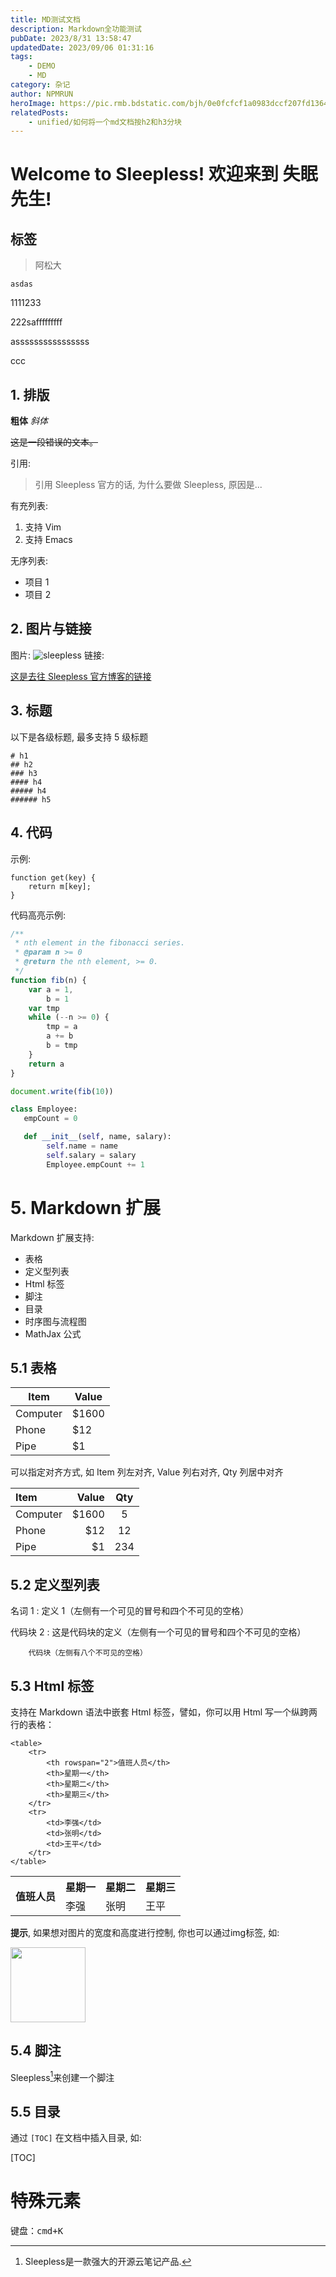 ```yaml
---
title: MD测试文档
description: Markdown全功能测试
pubDate: 2023/8/31 13:58:47
updatedDate: 2023/09/06 01:31:16
tags:
    - DEMO
    - MD
category: 杂记
author: NPMRUN
heroImage: https://pic.rmb.bdstatic.com/bjh/0e0fcfcf1a0983dccf207fd1364f0eb9.jpeg
relatedPosts:
    - unified/如何将一个md文档按h2和h3分块
---
```


# Welcome to Sleepless! 欢迎来到 失眠先生!

## 标签

<!-- tabs aaa -->

<!-- tab bbb -->

> 阿松大

```
asdas
```

<!-- tabs zzz -->

<!-- tab 111 -->

<!-- tabs ccc -->

<!-- tab fff -->

1111233

<!-- endtab fff -->

<!-- tab ggg -->

222safffffffff

<!-- endtab ggg -->

<!-- endtabs ccc -->

<!-- endtab 111 -->

<!-- tab 222 -->

assssssssssssssss

<!-- endtab 222 -->

<!-- endtabs zzz -->

<!-- endtab bbb -->

<!-- tab ccc -->

ccc

<!-- endtab ccc -->

<!-- endtabs aaa -->

## 1. 排版

**粗体** _斜体_

~~这是一段错误的文本。~~

引用:

> 引用 Sleepless 官方的话, 为什么要做 Sleepless, 原因是...

有充列表:

1.  支持 Vim
2.  支持 Emacs

无序列表:

-   项目 1
-   项目 2

## 2. 图片与链接

图片:
![sleepless](/favicon.svg)
链接:

[这是去往 Sleepless 官方博客的链接](/)

## 3. 标题

以下是各级标题, 最多支持 5 级标题

```
# h1
## h2
### h3
#### h4
##### h4
###### h5
```

## 4. 代码

示例:

    function get(key) {
        return m[key];
    }

代码高亮示例:

```javascript
/**
 * nth element in the fibonacci series.
 * @param n >= 0
 * @return the nth element, >= 0.
 */
function fib(n) {
    var a = 1,
        b = 1
    var tmp
    while (--n >= 0) {
        tmp = a
        a += b
        b = tmp
    }
    return a
}

document.write(fib(10))
```

```python
class Employee:
   empCount = 0

   def __init__(self, name, salary):
        self.name = name
        self.salary = salary
        Employee.empCount += 1
```

# 5. Markdown 扩展

Markdown 扩展支持:

-   表格
-   定义型列表
-   Html 标签
-   脚注
-   目录
-   时序图与流程图
-   MathJax 公式

## 5.1 表格

| Item     | Value  |
|----------|--------|
| Computer | \$1600 |
| Phone    | \$12   |
| Pipe     | \$1    |

可以指定对齐方式, 如 Item 列左对齐, Value 列右对齐, Qty 列居中对齐

| Item     |  Value | Qty |
|:---------|-------:|:---:|
| Computer | \$1600 |  5  |
| Phone    |   \$12 | 12  |
| Pipe     |    \$1 | 234 |

## 5.2 定义型列表

名词 1
: 定义 1（左侧有一个可见的冒号和四个不可见的空格）

代码块 2
: 这是代码块的定义（左侧有一个可见的冒号和四个不可见的空格）

        代码块（左侧有八个不可见的空格）

## 5.3 Html 标签

支持在 Markdown 语法中嵌套 Html 标签，譬如，你可以用 Html 写一个纵跨两行的表格：

    <table>
        <tr>
            <th rowspan="2">值班人员</th>
            <th>星期一</th>
            <th>星期二</th>
            <th>星期三</th>
        </tr>
        <tr>
            <td>李强</td>
            <td>张明</td>
            <td>王平</td>
        </tr>
    </table>

<table>
    <tr>
        <th rowspan="2">值班人员</th>
        <th>星期一</th>
        <th>星期二</th>
        <th>星期三</th>
    </tr>
    <tr>
        <td>李强</td>
        <td>张明</td>
        <td>王平</td>
    </tr>
</table>
 
**提示**, 如果想对图片的宽度和高度进行控制, 你也可以通过img标签, 如:
 
<img src="/bg.png" width="120px" />
 
## 5.4 脚注
 
Sleepless[^footnote]来创建一个脚注
  [^footnote]: Sleepless是一款强大的开源云笔记产品.
 
## 5.5 目录
 
通过 `[TOC]` 在文档中插入目录, 如:
 
[TOC]

# 特殊元素

键盘：<kbd>cmd+K</kbd>
